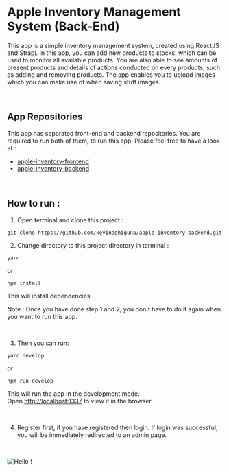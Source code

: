 # Apple Inventory Management System (Back-End)

This app is a simple inventory management system, created using ReactJS and Strapi. In this app, you can add new products to stocks, which can be used to monitor all available products. You are also able to see amounts of present products and details of actions conducted on every products, such as adding and removing products. The app enables you to upload images which you can make use of when saving stuff images.

<br />

## App Repositories

This app has separated front-end and backend repositories. You are required to run both of them, to run this app. Please feel free to have a look at :
- [apple-inventory-frontend](https://github.com/kevinadhiguna/apple-inventory-frontend)
- [apple-inventory-backend](https://github.com/kevinadhiguna/apple-inventory-backend)

<br />

## How to run :

1) Open terminal and clone this project :

```
git clone https://github.com/kevinadhiguna/apple-inventory-backend.git
```

2) Change directory to this project directory in terminal :

```
yarn
```

or

```
npm install
```

This will install dependencies.

Note : Once you have done step 1 and 2, you don't have to do it again when you want to run this app.

<br />

3) Then you can run:

```
yarn develop
```

or

```
npm run develop
```

This will run the app in the development mode.
<br />
Open [http://localhost:1337](http://localhost:1337) to view it in the browser.

<br />

4) Register first, if you have registered then login. If login was successful, you will be immediately redirected to an admin page.

<br />

![Hello !](https://api.visitorbadge.io/api/VisitorHit?user=kevinadhiguna&repo=apple-inventory-backend&label=thanks%20for%20dropping%20in%20!&labelColor=%23000000&countColor=%23FFFFFF)
